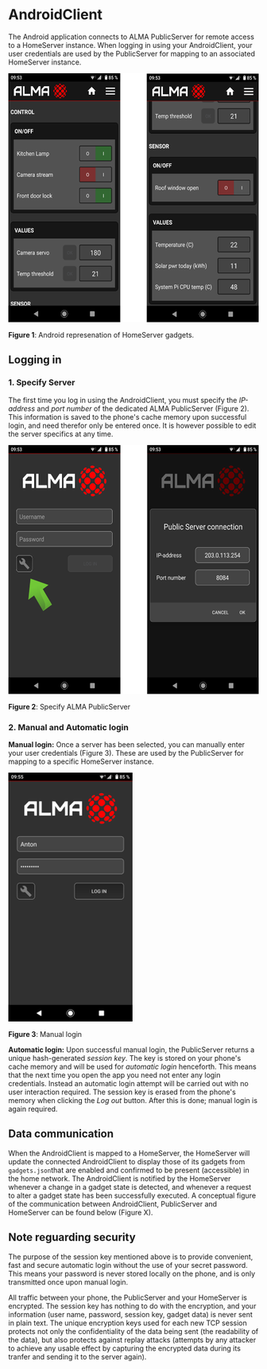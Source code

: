 # AndroidClient
The Android application connects to ALMA PublicServer for remote access to a HomeServer instance. When logging in using your AndroidClient, your user credentials are used by the PublicServer for mapping to an associated HomeServer instance.

<img src="./images/app_overview.png" height="500">

**Figure 1**: Android represenation of HomeServer gadgets.

## Logging in
### 1. Specify Server
The first time you log in using the AndroidClient, you must specify the *IP-address* and *port number* of the dedicated ALMA PublicServer (Figure 2). This information is saved to the phone's cache memory upon successful login, and need therefor only be entered once. It is however possible to edit the server specifics at any time.

<img src="./images/app_server_spec.png" height="500">

**Figure 2**: Specify ALMA PublicServer

### 2. Manual and Automatic login
**Manual login:** Once a server has been selected, you can manually enter your user credentials (Figure 3). These are used by the PublicServer for mapping to a specific HomeServer instance. 

<img src="./images/app_login.png" height="500">

**Figure 3**: Manual login

**Automatic login:** Upon successful manual login, the PublicServer returns a unique hash-generated *session key*. The key is stored on your phone's cache memory and will be used for *automatic login* henceforth. This means that the next time you open the app you need not enter any login credentials. Instead an automatic login attempt will be carried out with no user interaction required. The session key is erased from the  phone's memory when clicking the *Log out* button. After this is done; manual login is again required.

## Data communication
When the AndroidClient is mapped to a HomeServer, the HomeServer will update the connected AndroidClient to display those of its gadgets from ```gadgets.json```that are enabled and confirmed to be present (accessible) in the home network. The AndroidClient is notified by the HomeServer whenever a change in a gadget state is detected, and whenever a request to alter a gadget state has been successfully executed. A conceptual figure of the communication between AndroidClient, PublicServer and HomeServer can be found below (Figure X).

## Note reguarding security
The purpose of the session key mentioned above is to provide convenient, fast and secure automatic login without the use of your secret password. This means your password is never stored locally on the phone, and is only transmitted once upon manual login.

All traffic between your phone, the PublicServer and your HomeServer is encrypted. The session key has nothing to do with the encryption, and your information (user name, password, session key, gadget data) is never sent in plain text. The unique encryption keys used for each new TCP session protects not only the confidentiality of the data being sent (the readability of the data), but also protects against replay attacks (attempts by any attacker to achieve any usable effect by capturing the encrypted data during its tranfer and sending it to the server again).

